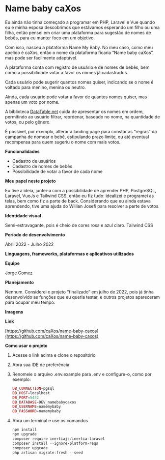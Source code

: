# Name baby caXos

Eu ainda não tinha começado a programar em PHP, Laravel e Vue quando eu e minha esposa descobrimos que estávamos esperando um filho ou uma filha, então pensei em criar uma plataforma para sugestão de nomes de bebês, para eu manter foco em um objetivo.

Com isso, nasceu a plataforma Name My Baby. No meu caso, como meu apelido é caXos, então o nome da plataforma ficaria “Name baby caXos”, mas pode ser facilmente adaptável.

A plataforma conta com registro de usuário e de nomes de bebês, bem como a possibilidade votar a favor os nomes já cadastrados.

Cada usuário pode sugerir quantos nomes quiser, indicando se o nome é voltado para menino, menina ou neutro. 

Ainda, cada usuário pode votar a favor de quantos nomes quiser, mas apenas um voto por nome.

A biblioteca [DataTable.net](http://DataTable.net) cuida de apresentar os nomes em ordem, permitindo ao usuário filtrar, reordenar, baseado no nome, na quantidade de votos, ou pelo gênero.

É possível, por exemplo, alterar a landing page para constar as “regras” da campanha de nomear o bebê, estipulando prazo limite, ou até eventual recompensa para quem sugeriu o nome com mais votos.

**Funcionalidades**

- Cadastro de usuários
- Cadastro de nomes de bebês
- Possibilidade de votar a favor de cada nome

**Meu papel neste projeto**

Eu tive a ideia, juntei-a com a possibilidade de aprender PHP, PostgreSQL, Laravel, VueJs e Tailwind CSS, então eu fiz tudo: idealizei e programei as telas, bem como fiz a parte de back. Considerando que eu ainda estava aprendendo, tive uma ajuda do Willian Josefi para resolver a parte de votos.

**Identidade visual**

Semi-estravagante, pois é cheio de cores rosa e azul claro. Tailwind CSS

**Período de desenvolvimento**

Abril 2022 - Julho 2022

**Linguagens, frameworks, plataformas e aplicativos utilizados**

**Equipe**

Jorge Gomez

**Planejamento**

Nenhum. Considerei o projeto “finalizado” em julho de 2022, pois já tinha desenvolvido as funções que eu queria testar, e outros projetos apareceram para ocupar meu tempo.

**Imagens**

**Link**

[https://github.com/caXos/name-baby-caxos](https://github.com/caXos/name-baby-caxos)

**Como usar o projeto**

1. Acesse o link acima e clone o repositório
2. Abra sua IDE de preferência
3. Renomeie o arquivo .env.example para .env e configure-o, como por exemplo:
    
    ```php
    DB_CONNECTION=pgsql
    DB_HOST=localhost
    DB_PORT=5432
    DB_DATABASE=DEV_namebabycaxos
    DB_USERNAME=namemybaby
    DB_PASSWORD=namemybaby
    ```
    
4. Abra um terminal e use os comandos
    
    ```powershell
    npm install
    npm upgrade
    composer require inertiajs/inertia-laravel
    composer install --ignore-platform-reqs
    composer upgrade
    php artisan migrate:fresh --seed
    ```

    